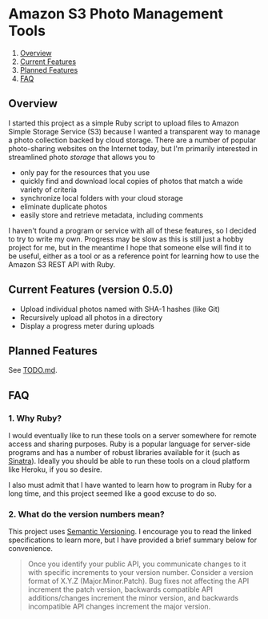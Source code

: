 # Amazon S3 Photo Management Tools

1. [Overview](#overview)
2. [Current Features](#current-features-version-050)
3. [Planned Features](#planned-features)
4. [FAQ](#faq)

## Overview

I started this project as a simple Ruby script to upload files to Amazon Simple Storage Service (S3) because I wanted a transparent way to manage a photo collection backed by cloud storage. There are a number of popular photo-sharing websites on the Internet today, but I'm primarily interested in streamlined photo *storage* that allows you to

- only pay for the resources that you use
- quickly find and download local copies of photos that match a wide variety of criteria
- synchronize local folders with your cloud storage
- eliminate duplicate photos
- easily store and retrieve metadata, including comments

I haven't found a program or service with all of these features, so I decided to try to write my own. Progress may be slow as this is still just a hobby project for me, but in the meantime I hope that someone else will find it to be useful, either as a tool or as a reference point for learning how to use the Amazon S3 REST API with Ruby.

## Current Features (version 0.5.0)

- Upload individual photos named with SHA-1 hashes (like Git)
- Recursively upload all photos in a directory
- Display a progress meter during uploads

## Planned Features

See [TODO.md](TODO.md).

## FAQ

### 1. Why Ruby?

I would eventually like to run these tools on a server somewhere for remote access and sharing purposes. Ruby is a popular language for server-side programs and has a number of robust libraries available for it (such as [Sinatra][sinatra]). Ideally you should be able to run these tools on a cloud platform like Heroku, if you so desire.

  [sinatra]: http://www.sinatrarb.com/

I also must admit that I have wanted to learn how to program in Ruby for a long time, and this project seemed like a good excuse to do so.

### 2. What do the version numbers mean?

This project uses [Semantic Versioning][semver]. I encourage you to read the linked specifications to learn more, but I have provided a brief summary below for convenience.

> Once you identify your public API, you communicate changes to it with specific increments to your version number. Consider a version format of X.Y.Z (Major.Minor.Patch). Bug fixes not affecting the API increment the patch version, backwards compatible API additions/changes increment the minor version, and backwards incompatible API changes increment the major version.

  [semver]: http://semver.org/
